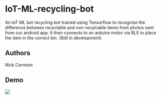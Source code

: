 # IoT-ML-recycling-bot

An IoT ML bot recycling bot trained using Tensorflow to recognise the difference between recyclable and non-recylcable items from photos sent from our android app. It then connects to an arduino motor via BLE to place the item in the correct bin. (Still in development)

## Authors
Nick Carmont

## Demo
![](iot-ML-recycling-bot.gif)
